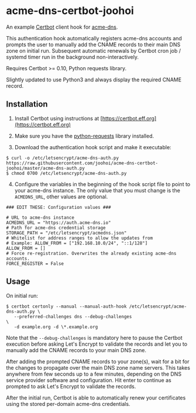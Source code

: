 # acme-dns-certbot-joohoi

An example [Certbot](https://certbot.eff.org) client hook for [acme-dns](https://github.com/joohoi/acme-dns). 

This authentication hook automatically registers acme-dns accounts and prompts the user to manually add the CNAME records to their main DNS zone on initial run. Subsequent automatic renewals by Certbot cron job / systemd timer run in the background non-interactively.

Requires Certbot >= 0.10, Python requests library.

Slightly updated to use Python3 and always display the required CNAME record.

## Installation

1) Install Certbot using instructions at [https://certbot.eff.org](https://certbot.eff.org)

2) Make sure you have the [python-requests](http://docs.python-requests.org/en/master/) library installed.

3) Download the authentication hook script and make it executable:
```
$ curl -o /etc/letsencrypt/acme-dns-auth.py https://raw.githubusercontent.com/joohoi/acme-dns-certbot-joohoi/master/acme-dns-auth.py
$ chmod 0700 /etc/letsencrypt/acme-dns-auth.py
```

4) Configure the variables in the beginning of the hook script file to point to your acme-dns instance. The only value that you must change is the `ACMEDNS_URL`, other values are optional.
```
### EDIT THESE: Configuration values ###

# URL to acme-dns instance
ACMEDNS_URL = "https://auth.acme-dns.io"
# Path for acme-dns credential storage
STORAGE_PATH = "/etc/letsencrypt/acmedns.json"
# Whitelist for address ranges to allow the updates from
# Example: ALLOW_FROM = ["192.168.10.0/24", "::1/128"]
ALLOW_FROM = []
# Force re-registration. Overwrites the already existing acme-dns accounts.
FORCE_REGISTER = False
```

## Usage

On initial run:
```
$ certbot certonly --manual --manual-auth-hook /etc/letsencrypt/acme-dns-auth.py \
   --preferred-challenges dns --debug-challenges                                 \
   -d example.org -d \*.example.org
```
Note that the `--debug-challenges` is mandatory here to pause the Certbot execution before asking Let's Encrypt to validate the records and let you to manually add the CNAME records to your main DNS zone.

After adding the prompted CNAME records to your zone(s), wait for a bit for the changes to propagate over the main DNS zone name servers. This takes anywhere from few seconds up to a few minutes, depending on the DNS service provider software and configuration. Hit enter to continue as prompted to ask Let's Encrypt to validate the records.

After the initial run, Certbot is able to automatically renew your certificates using the stored per-domain acme-dns credentials. 
